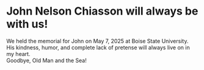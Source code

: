 # John Nelson Chiasson will always be with us!

We held the memorial for John on May 7, 2025 at Boise State University.  
His kindness, humor, and complete lack of pretense will always live on in my
heart.  
Goodbye, Old Man and the Sea!

